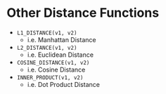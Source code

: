 # Other Distance Functions

- ```L1_DISTANCE(v1, v2)```
    - i.e. Manhattan Distance
- ```L2_DISTANCE(v1, v2)```
    - i.e. Euclidean Distance
- ```COSINE_DISTANCE(v1, v2)```
    - i.e. Cosine Distance
- ```INNER_PRODUCT(v1, v2)```
    - i.e. Dot Product Distance